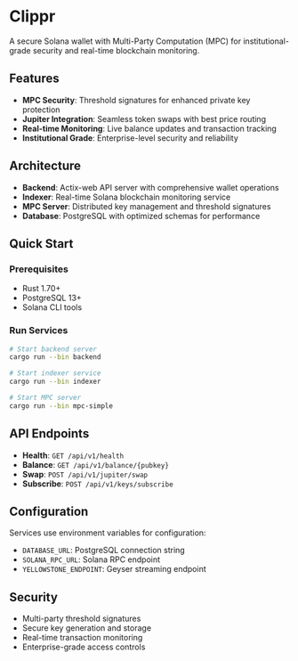 # Clippr

A secure Solana wallet with Multi-Party Computation (MPC) for institutional-grade security and real-time blockchain monitoring.

## Features

- **MPC Security**: Threshold signatures for enhanced private key protection
- **Jupiter Integration**: Seamless token swaps with best price routing
- **Real-time Monitoring**: Live balance updates and transaction tracking
- **Institutional Grade**: Enterprise-level security and reliability

## Architecture

- **Backend**: Actix-web API server with comprehensive wallet operations
- **Indexer**: Real-time Solana blockchain monitoring service
- **MPC Server**: Distributed key management and threshold signatures
- **Database**: PostgreSQL with optimized schemas for performance

## Quick Start

### Prerequisites
- Rust 1.70+
- PostgreSQL 13+
- Solana CLI tools

### Run Services

```bash
# Start backend server
cargo run --bin backend

# Start indexer service
cargo run --bin indexer

# Start MPC server
cargo run --bin mpc-simple
```

## API Endpoints

- **Health**: `GET /api/v1/health`
- **Balance**: `GET /api/v1/balance/{pubkey}`
- **Swap**: `POST /api/v1/jupiter/swap`
- **Subscribe**: `POST /api/v1/keys/subscribe`

## Configuration

Services use environment variables for configuration:
- `DATABASE_URL`: PostgreSQL connection string
- `SOLANA_RPC_URL`: Solana RPC endpoint
- `YELLOWSTONE_ENDPOINT`: Geyser streaming endpoint

## Security

- Multi-party threshold signatures
- Secure key generation and storage
- Real-time transaction monitoring
- Enterprise-grade access controls
